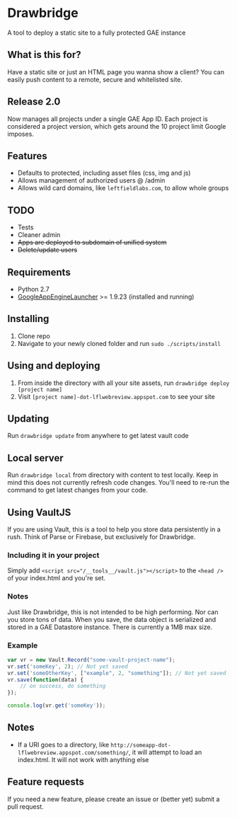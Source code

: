 # Drawbridge
A tool to deploy a static site to a fully protected GAE instance

## What is this for?
Have a static site or just an HTML page you wanna show a client? You can easily push content to a remote, secure and whitelisted site.

## Release 2.0
Now manages all projects under a single GAE App ID. Each project is considered a project version, which gets around the 10 project limit Google imposes.

## Features
* Defaults to protected, including asset files (css, img and js)
* Allows management of authorized users @ /admin
* Allows wild card domains, like `leftfieldlabs.com`, to allow whole groups

## TODO
* Tests
* Cleaner admin
* ~~Apps are deployed to subdomain of unified system~~
* ~~Delete/update users~~

## Requirements
* Python 2.7
* [GoogleAppEngineLauncher](http://code.google.com/appengine/) >= 1.9.23 (installed and running)

## Installing
1. Clone repo
1. Navigate to your newly cloned folder and run `sudo ./scripts/install`

## Using and deploying
1. From inside the directory with all your site assets, run `drawbridge deploy [project name]`
1. Visit `[project name]-dot-lflwebreview.appspot.com` to see your site

## Updating
Run `drawbridge update` from anywhere to get latest vault code

## Local server
Run `drawbridge local` from directory with content to test locally. Keep in mind this does not currently refresh code changes. You'll need to re-run the command to get latest changes from your code.

## Using VaultJS
If you are using Vault, this is a tool to help you store data persistently in a rush. Think of Parse or Firebase, but exclusively for Drawbridge.

### Including it in your project
Simply add `<script src="/__tools__/vault.js"></script>` to the `<head />` of your index.html and you're set.

### Notes
Just like Drawbridge, this is not intended to be high performing. Nor can you store tons of data. When you save, the data object is serialized and stored in a GAE Datastore instance. There is currently a 1MB max size.

### Example

```javascript
var vr = new Vault.Record("some-vault-project-name");
vr.set('someKey', 2); // Not yet saved
vr.set('someOtherKey', ["example", 2, "something"]); // Not yet saved
vr.save(function(data) {
    // on success, do something
});

console.log(vr.get('someKey'));

```


## Notes
* If a URI goes to a directory, like `http://someapp-dot-lflwebreview.appspot.com/something/`, it will attempt to load an index.html. It will not work with anything else

## Feature requests
If you need a new feature, please create an issue or (better yet) submit a pull request.
